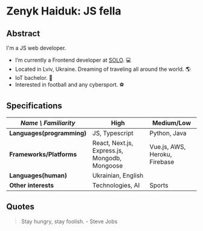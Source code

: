 # Zenyk Haiduk: JS fella

## Abstract
I'm a JS web developer.
- I’m currently a Frontend developer at [SOLO](https://solo.one). :computer:
- Located in Lviv, Ukraine. Dreaming of traveling all around the world. :earth_americas:
- IoT bachelor. :school:
- Interested in football and any cybersport. :soccer:


## Specifications
| *Name \ Familiarity* | High | Medium/Low |
| --------------- | --------------- | ------------- |
| **Languages(programming)** | JS, Typescript | Python, Java |
| **Frameworks/Platforms** | React, Next.js, Express.js, Mongodb, Mongoose | Vue.js, AWS, Heroku, Firebase |
| **Languages(human)** | Ukrainian, English |   |
| **Other interests** | Technologies, AI | Sports |


## Quotes
> Stay hungry, stay foolish. - Steve Jobs

